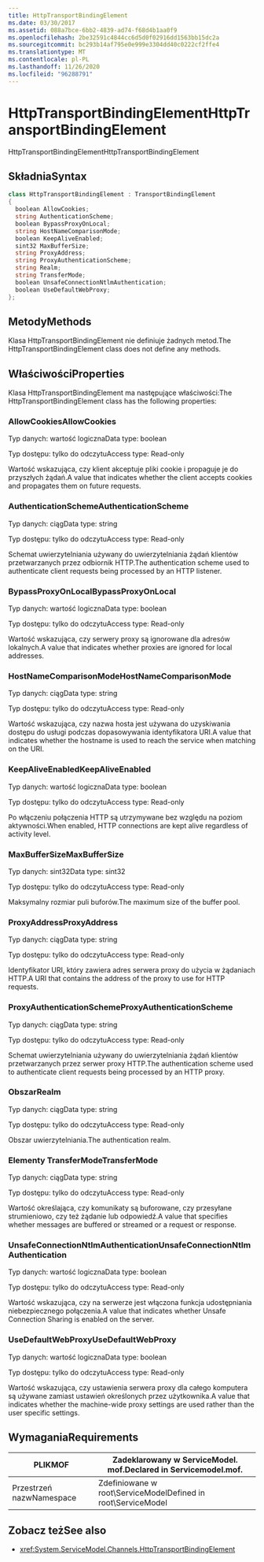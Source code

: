 ```yaml
---
title: HttpTransportBindingElement
ms.date: 03/30/2017
ms.assetid: 088a7bce-6bb2-4839-ad74-f68d4b1aa0f9
ms.openlocfilehash: 2be32591c4844cc6d5d0f02916dd1563bb15dc2a
ms.sourcegitcommit: bc293b14af795e0e999e3304dd40c0222cf2ffe4
ms.translationtype: MT
ms.contentlocale: pl-PL
ms.lasthandoff: 11/26/2020
ms.locfileid: "96288791"
---
```

# <a name="httptransportbindingelement"></a><span data-ttu-id="70bdd-102">HttpTransportBindingElement</span><span class="sxs-lookup"><span data-stu-id="70bdd-102">HttpTransportBindingElement</span></span>

<span data-ttu-id="70bdd-103">HttpTransportBindingElement</span><span class="sxs-lookup"><span data-stu-id="70bdd-103">HttpTransportBindingElement</span></span>  
  
## <a name="syntax"></a><span data-ttu-id="70bdd-104">Składnia</span><span class="sxs-lookup"><span data-stu-id="70bdd-104">Syntax</span></span>  
  
```csharp
class HttpTransportBindingElement : TransportBindingElement  
{  
  boolean AllowCookies;  
  string AuthenticationScheme;  
  boolean BypassProxyOnLocal;  
  string HostNameComparisonMode;  
  boolean KeepAliveEnabled;  
  sint32 MaxBufferSize;  
  string ProxyAddress;  
  string ProxyAuthenticationScheme;  
  string Realm;  
  string TransferMode;  
  boolean UnsafeConnectionNtlmAuthentication;  
  boolean UseDefaultWebProxy;  
};  
```  
  
## <a name="methods"></a><span data-ttu-id="70bdd-105">Metody</span><span class="sxs-lookup"><span data-stu-id="70bdd-105">Methods</span></span>  

 <span data-ttu-id="70bdd-106">Klasa HttpTransportBindingElement nie definiuje żadnych metod.</span><span class="sxs-lookup"><span data-stu-id="70bdd-106">The HttpTransportBindingElement class does not define any methods.</span></span>  
  
## <a name="properties"></a><span data-ttu-id="70bdd-107">Właściwości</span><span class="sxs-lookup"><span data-stu-id="70bdd-107">Properties</span></span>  

 <span data-ttu-id="70bdd-108">Klasa HttpTransportBindingElement ma następujące właściwości:</span><span class="sxs-lookup"><span data-stu-id="70bdd-108">The HttpTransportBindingElement class has the following properties:</span></span>  
  
### <a name="allowcookies"></a><span data-ttu-id="70bdd-109">AllowCookies</span><span class="sxs-lookup"><span data-stu-id="70bdd-109">AllowCookies</span></span>  

 <span data-ttu-id="70bdd-110">Typ danych: wartość logiczna</span><span class="sxs-lookup"><span data-stu-id="70bdd-110">Data type: boolean</span></span>  
  
 <span data-ttu-id="70bdd-111">Typ dostępu: tylko do odczytu</span><span class="sxs-lookup"><span data-stu-id="70bdd-111">Access type: Read-only</span></span>  
  
 <span data-ttu-id="70bdd-112">Wartość wskazująca, czy klient akceptuje pliki cookie i propaguje je do przyszłych żądań.</span><span class="sxs-lookup"><span data-stu-id="70bdd-112">A value that indicates whether the client accepts cookies and propagates them on future requests.</span></span>  
  
### <a name="authenticationscheme"></a><span data-ttu-id="70bdd-113">AuthenticationScheme</span><span class="sxs-lookup"><span data-stu-id="70bdd-113">AuthenticationScheme</span></span>  

 <span data-ttu-id="70bdd-114">Typ danych: ciąg</span><span class="sxs-lookup"><span data-stu-id="70bdd-114">Data type: string</span></span>  
  
 <span data-ttu-id="70bdd-115">Typ dostępu: tylko do odczytu</span><span class="sxs-lookup"><span data-stu-id="70bdd-115">Access type: Read-only</span></span>  
  
 <span data-ttu-id="70bdd-116">Schemat uwierzytelniania używany do uwierzytelniania żądań klientów przetwarzanych przez odbiornik HTTP.</span><span class="sxs-lookup"><span data-stu-id="70bdd-116">The authentication scheme used to authenticate client requests being processed by an HTTP listener.</span></span>  
  
### <a name="bypassproxyonlocal"></a><span data-ttu-id="70bdd-117">BypassProxyOnLocal</span><span class="sxs-lookup"><span data-stu-id="70bdd-117">BypassProxyOnLocal</span></span>  

 <span data-ttu-id="70bdd-118">Typ danych: wartość logiczna</span><span class="sxs-lookup"><span data-stu-id="70bdd-118">Data type: boolean</span></span>  
  
 <span data-ttu-id="70bdd-119">Typ dostępu: tylko do odczytu</span><span class="sxs-lookup"><span data-stu-id="70bdd-119">Access type: Read-only</span></span>  
  
 <span data-ttu-id="70bdd-120">Wartość wskazująca, czy serwery proxy są ignorowane dla adresów lokalnych.</span><span class="sxs-lookup"><span data-stu-id="70bdd-120">A value that indicates whether proxies are ignored for local addresses.</span></span>  
  
### <a name="hostnamecomparisonmode"></a><span data-ttu-id="70bdd-121">HostNameComparisonMode</span><span class="sxs-lookup"><span data-stu-id="70bdd-121">HostNameComparisonMode</span></span>  

 <span data-ttu-id="70bdd-122">Typ danych: ciąg</span><span class="sxs-lookup"><span data-stu-id="70bdd-122">Data type: string</span></span>  
  
 <span data-ttu-id="70bdd-123">Typ dostępu: tylko do odczytu</span><span class="sxs-lookup"><span data-stu-id="70bdd-123">Access type: Read-only</span></span>  
  
 <span data-ttu-id="70bdd-124">Wartość wskazująca, czy nazwa hosta jest używana do uzyskiwania dostępu do usługi podczas dopasowywania identyfikatora URI.</span><span class="sxs-lookup"><span data-stu-id="70bdd-124">A value that indicates whether the hostname is used to reach the service when matching on the URI.</span></span>  
  
### <a name="keepaliveenabled"></a><span data-ttu-id="70bdd-125">KeepAliveEnabled</span><span class="sxs-lookup"><span data-stu-id="70bdd-125">KeepAliveEnabled</span></span>  

 <span data-ttu-id="70bdd-126">Typ danych: wartość logiczna</span><span class="sxs-lookup"><span data-stu-id="70bdd-126">Data type: boolean</span></span>  
  
 <span data-ttu-id="70bdd-127">Typ dostępu: tylko do odczytu</span><span class="sxs-lookup"><span data-stu-id="70bdd-127">Access type: Read-only</span></span>  
  
 <span data-ttu-id="70bdd-128">Po włączeniu połączenia HTTP są utrzymywane bez względu na poziom aktywności.</span><span class="sxs-lookup"><span data-stu-id="70bdd-128">When enabled, HTTP connections are kept alive regardless of activity level.</span></span>  
  
### <a name="maxbuffersize"></a><span data-ttu-id="70bdd-129">MaxBufferSize</span><span class="sxs-lookup"><span data-stu-id="70bdd-129">MaxBufferSize</span></span>  

 <span data-ttu-id="70bdd-130">Typ danych: sint32</span><span class="sxs-lookup"><span data-stu-id="70bdd-130">Data type: sint32</span></span>  
  
 <span data-ttu-id="70bdd-131">Typ dostępu: tylko do odczytu</span><span class="sxs-lookup"><span data-stu-id="70bdd-131">Access type: Read-only</span></span>  
  
 <span data-ttu-id="70bdd-132">Maksymalny rozmiar puli buforów.</span><span class="sxs-lookup"><span data-stu-id="70bdd-132">The maximum size of the buffer pool.</span></span>  
  
### <a name="proxyaddress"></a><span data-ttu-id="70bdd-133">ProxyAddress</span><span class="sxs-lookup"><span data-stu-id="70bdd-133">ProxyAddress</span></span>  

 <span data-ttu-id="70bdd-134">Typ danych: ciąg</span><span class="sxs-lookup"><span data-stu-id="70bdd-134">Data type: string</span></span>  
  
 <span data-ttu-id="70bdd-135">Typ dostępu: tylko do odczytu</span><span class="sxs-lookup"><span data-stu-id="70bdd-135">Access type: Read-only</span></span>  
  
 <span data-ttu-id="70bdd-136">Identyfikator URI, który zawiera adres serwera proxy do użycia w żądaniach HTTP.</span><span class="sxs-lookup"><span data-stu-id="70bdd-136">A URI that contains the address of the proxy to use for HTTP requests.</span></span>  
  
### <a name="proxyauthenticationscheme"></a><span data-ttu-id="70bdd-137">ProxyAuthenticationScheme</span><span class="sxs-lookup"><span data-stu-id="70bdd-137">ProxyAuthenticationScheme</span></span>  

 <span data-ttu-id="70bdd-138">Typ danych: ciąg</span><span class="sxs-lookup"><span data-stu-id="70bdd-138">Data type: string</span></span>  
  
 <span data-ttu-id="70bdd-139">Typ dostępu: tylko do odczytu</span><span class="sxs-lookup"><span data-stu-id="70bdd-139">Access type: Read-only</span></span>  
  
 <span data-ttu-id="70bdd-140">Schemat uwierzytelniania używany do uwierzytelniania żądań klientów przetwarzanych przez serwer proxy HTTP.</span><span class="sxs-lookup"><span data-stu-id="70bdd-140">The authentication scheme used to authenticate client requests being processed by an HTTP proxy.</span></span>  
  
### <a name="realm"></a><span data-ttu-id="70bdd-141">Obszar</span><span class="sxs-lookup"><span data-stu-id="70bdd-141">Realm</span></span>  

 <span data-ttu-id="70bdd-142">Typ danych: ciąg</span><span class="sxs-lookup"><span data-stu-id="70bdd-142">Data type: string</span></span>  
  
 <span data-ttu-id="70bdd-143">Typ dostępu: tylko do odczytu</span><span class="sxs-lookup"><span data-stu-id="70bdd-143">Access type: Read-only</span></span>  
  
 <span data-ttu-id="70bdd-144">Obszar uwierzytelniania.</span><span class="sxs-lookup"><span data-stu-id="70bdd-144">The authentication realm.</span></span>  
  
### <a name="transfermode"></a><span data-ttu-id="70bdd-145">Elementy TransferMode</span><span class="sxs-lookup"><span data-stu-id="70bdd-145">TransferMode</span></span>  

 <span data-ttu-id="70bdd-146">Typ danych: ciąg</span><span class="sxs-lookup"><span data-stu-id="70bdd-146">Data type: string</span></span>  
  
 <span data-ttu-id="70bdd-147">Typ dostępu: tylko do odczytu</span><span class="sxs-lookup"><span data-stu-id="70bdd-147">Access type: Read-only</span></span>  
  
 <span data-ttu-id="70bdd-148">Wartość określająca, czy komunikaty są buforowane, czy przesyłane strumieniowo, czy też żądanie lub odpowiedź.</span><span class="sxs-lookup"><span data-stu-id="70bdd-148">A value that specifies whether messages are buffered or streamed or a request or response.</span></span>  
  
### <a name="unsafeconnectionntlmauthentication"></a><span data-ttu-id="70bdd-149">UnsafeConnectionNtlmAuthentication</span><span class="sxs-lookup"><span data-stu-id="70bdd-149">UnsafeConnectionNtlmAuthentication</span></span>  

 <span data-ttu-id="70bdd-150">Typ danych: wartość logiczna</span><span class="sxs-lookup"><span data-stu-id="70bdd-150">Data type: boolean</span></span>  
  
 <span data-ttu-id="70bdd-151">Typ dostępu: tylko do odczytu</span><span class="sxs-lookup"><span data-stu-id="70bdd-151">Access type: Read-only</span></span>  
  
 <span data-ttu-id="70bdd-152">Wartość wskazująca, czy na serwerze jest włączona funkcja udostępniania niebezpiecznego połączenia.</span><span class="sxs-lookup"><span data-stu-id="70bdd-152">A value that indicates whether Unsafe Connection Sharing is enabled on the server.</span></span>  
  
### <a name="usedefaultwebproxy"></a><span data-ttu-id="70bdd-153">UseDefaultWebProxy</span><span class="sxs-lookup"><span data-stu-id="70bdd-153">UseDefaultWebProxy</span></span>  

 <span data-ttu-id="70bdd-154">Typ danych: wartość logiczna</span><span class="sxs-lookup"><span data-stu-id="70bdd-154">Data type: boolean</span></span>  
  
 <span data-ttu-id="70bdd-155">Typ dostępu: tylko do odczytu</span><span class="sxs-lookup"><span data-stu-id="70bdd-155">Access type: Read-only</span></span>  
  
 <span data-ttu-id="70bdd-156">Wartość wskazująca, czy ustawienia serwera proxy dla całego komputera są używane zamiast ustawień określonych przez użytkownika.</span><span class="sxs-lookup"><span data-stu-id="70bdd-156">A value that indicates whether the machine-wide proxy settings are used rather than the user specific settings.</span></span>  
  
## <a name="requirements"></a><span data-ttu-id="70bdd-157">Wymagania</span><span class="sxs-lookup"><span data-stu-id="70bdd-157">Requirements</span></span>  
  
|<span data-ttu-id="70bdd-158">PLIK</span><span class="sxs-lookup"><span data-stu-id="70bdd-158">MOF</span></span>|<span data-ttu-id="70bdd-159">Zadeklarowany w ServiceModel. mof.</span><span class="sxs-lookup"><span data-stu-id="70bdd-159">Declared in Servicemodel.mof.</span></span>|  
|---------|-----------------------------------|  
|<span data-ttu-id="70bdd-160">Przestrzeń nazw</span><span class="sxs-lookup"><span data-stu-id="70bdd-160">Namespace</span></span>|<span data-ttu-id="70bdd-161">Zdefiniowane w root\ServiceModel</span><span class="sxs-lookup"><span data-stu-id="70bdd-161">Defined in root\ServiceModel</span></span>|  
  
## <a name="see-also"></a><span data-ttu-id="70bdd-162">Zobacz też</span><span class="sxs-lookup"><span data-stu-id="70bdd-162">See also</span></span>

- <xref:System.ServiceModel.Channels.HttpTransportBindingElement>
